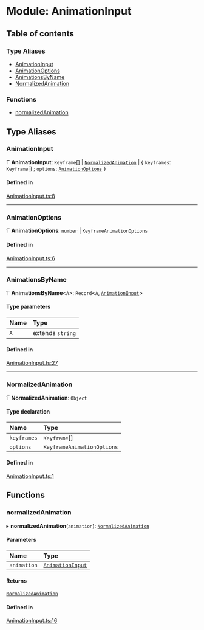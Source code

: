 # Module: AnimationInput

## Table of contents

### Type Aliases

- [AnimationInput](../wiki/AnimationInput#animationinput)
- [AnimationOptions](../wiki/AnimationInput#animationoptions)
- [AnimationsByName](../wiki/AnimationInput#animationsbyname)
- [NormalizedAnimation](../wiki/AnimationInput#normalizedanimation)

### Functions

- [normalizedAnimation](../wiki/AnimationInput#normalizedanimation-1)

## Type Aliases

### AnimationInput

Ƭ **AnimationInput**: `Keyframe`[] \| [`NormalizedAnimation`](../wiki/AnimationInput#normalizedanimation) \| { `keyframes`: `Keyframe`[] ; `options`: [`AnimationOptions`](../wiki/AnimationInput#animationoptions)  }

#### Defined in

[AnimationInput.ts:8](https://github.com/tristanjohnson849/react-controlled-animations/blob/c4bddd7/src/lib/AnimationInput.ts#L8)

___

### AnimationOptions

Ƭ **AnimationOptions**: `number` \| `KeyframeAnimationOptions`

#### Defined in

[AnimationInput.ts:6](https://github.com/tristanjohnson849/react-controlled-animations/blob/c4bddd7/src/lib/AnimationInput.ts#L6)

___

### AnimationsByName

Ƭ **AnimationsByName**<`A`\>: `Record`<`A`, [`AnimationInput`](../wiki/AnimationInput#animationinput)\>

#### Type parameters

| Name | Type |
| :------ | :------ |
| `A` | extends `string` |

#### Defined in

[AnimationInput.ts:27](https://github.com/tristanjohnson849/react-controlled-animations/blob/c4bddd7/src/lib/AnimationInput.ts#L27)

___

### NormalizedAnimation

Ƭ **NormalizedAnimation**: `Object`

#### Type declaration

| Name | Type |
| :------ | :------ |
| `keyframes` | `Keyframe`[] |
| `options` | `KeyframeAnimationOptions` |

#### Defined in

[AnimationInput.ts:1](https://github.com/tristanjohnson849/react-controlled-animations/blob/c4bddd7/src/lib/AnimationInput.ts#L1)

## Functions

### normalizedAnimation

▸ **normalizedAnimation**(`animation`): [`NormalizedAnimation`](../wiki/AnimationInput#normalizedanimation)

#### Parameters

| Name | Type |
| :------ | :------ |
| `animation` | [`AnimationInput`](../wiki/AnimationInput#animationinput) |

#### Returns

[`NormalizedAnimation`](../wiki/AnimationInput#normalizedanimation)

#### Defined in

[AnimationInput.ts:16](https://github.com/tristanjohnson849/react-controlled-animations/blob/c4bddd7/src/lib/AnimationInput.ts#L16)
